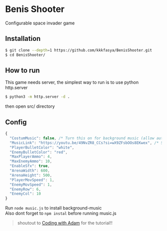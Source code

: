 # Benis Shooter
Configurable space invader game

## Installation
```sh
$ git clone --depth=1 https://github.com/kkkfasya/BenisShooter.git
$ cd BenisShooter/
```

## How to run
This game needs server, the simplest way to run is to use python http.server
```sh
$ python3 -m http.server -d .
```
then open src/ directory

## Config
```js
{
  "CostumMusic": false, /* Turn this on for background music (allow autoplay on browser)*/
  "MusicLink": "https://youtu.be/49NvZR8_CCs?si=wX9ZFsbOOs8EKwex", /* Spotify should put back hate forest */
  "PlayerBulletColor": "white",
  "EnemyBulletColor": "red",
  "MaxPlayerAmmo": 4,
  "MaxEnemyAmmo": 10,
  "EnableSfx": true,
  "ArenaWidth": 600,
  "ArenaHeight": 500,
  "PlayerMovSpeed": 1,
  "EnemyMovSpeed": 1,
  "EnemyRow": 6,
  "EnemyCol": 10
}
```
Run ```node music.js``` to install background-music  
Also dont forget to ```npm instal``` before running music.js  
> shoutout to [Coding with Adam](https://youtu.be/qCBiKJbLcFI?si=A16o6J93oDBlFgqB) for the tutorial!!

